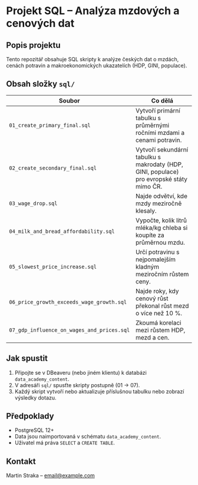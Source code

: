# Projekt SQL – Analýza mzdových a cenových dat

## Popis projektu
Tento repozitář obsahuje SQL skripty k analýze českých dat o mzdách, cenách potravin a makroekonomických ukazatelích (HDP, GINI, populace).  

## Obsah složky `sql/`
| Soubor                                    | Co dělá                                  |
|-------------------------------------------|-------------------------------------------|
| `01_create_primary_final.sql`             | Vytvoří primární tabulku s průměrnými ročními mzdami a cenami potravin. |
| `02_create_secondary_final.sql`           | Vytvoří sekundární tabulku s makrodaty (HDP, GINI, populace) pro evropské státy mimo ČR. |
| `03_wage_drop.sql`                        | Najde odvětví, kde mzdy meziročně klesaly. |
| `04_milk_and_bread_affordability.sql`     | Vypočte, kolik litrů mléka/kg chleba si koupíte za průměrnou mzdu. |
| `05_slowest_price_increase.sql`           | Určí potravinu s nejpomalejším kladným meziročním růstem ceny. |
| `06_price_growth_exceeds_wage_growth.sql` | Najde roky, kdy cenový růst překonal růst mezd o více než 10 %. |
| `07_gdp_influence_on_wages_and_prices.sql`| Zkoumá korelaci mezi růstem HDP, mezd a cen. |

## Jak spustit
1. Připojte se v DBeaveru (nebo jiném klientu) k databázi `data_academy_content`.  
2. V adresáři `sql/` spusťte skripty postupně (01 → 07).  
3. Každý skript vytvoří nebo aktualizuje příslušnou tabulku nebo zobrazí výsledky dotazu.

## Předpoklady
- PostgreSQL 12+  
- Data jsou naimportovaná v schématu `data_academy_content`.  
- Uživatel má práva `SELECT` a `CREATE TABLE`.

## Kontakt
Martin Straka – [email@example.com](mailto:email@example.com)
